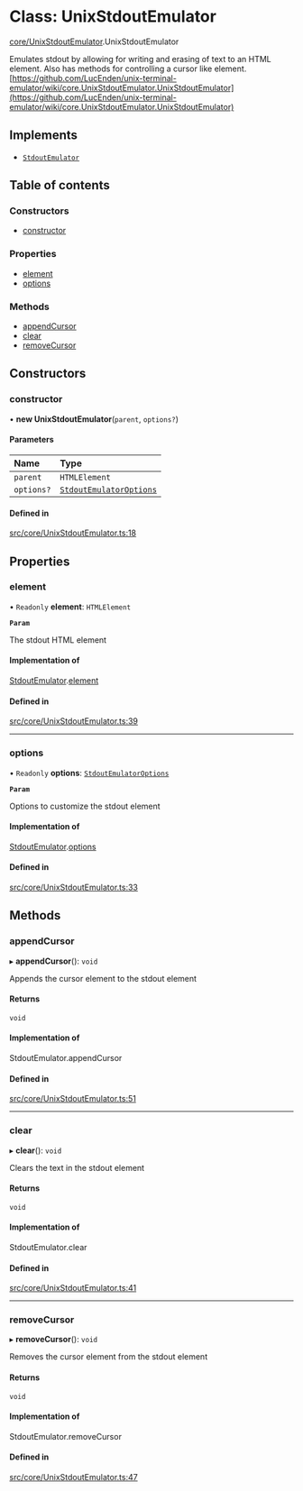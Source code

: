# Class: UnixStdoutEmulator

[core/UnixStdoutEmulator](../wiki/core.UnixStdoutEmulator).UnixStdoutEmulator

Emulates stdout by allowing for writing and erasing of text to an HTML element. Also has methods for controlling a cursor like element.
[https://github.com/LucEnden/unix-terminal-emulator/wiki/core.UnixStdoutEmulator.UnixStdoutEmulator](https://github.com/LucEnden/unix-terminal-emulator/wiki/core.UnixStdoutEmulator.UnixStdoutEmulator)

## Implements

- [`StdoutEmulator`](../wiki/types.StdoutEmulator.StdoutEmulator)

## Table of contents

### Constructors

- [constructor](../wiki/core.UnixStdoutEmulator.UnixStdoutEmulator#constructor)

### Properties

- [element](../wiki/core.UnixStdoutEmulator.UnixStdoutEmulator#element)
- [options](../wiki/core.UnixStdoutEmulator.UnixStdoutEmulator#options)

### Methods

- [appendCursor](../wiki/core.UnixStdoutEmulator.UnixStdoutEmulator#appendcursor)
- [clear](../wiki/core.UnixStdoutEmulator.UnixStdoutEmulator#clear)
- [removeCursor](../wiki/core.UnixStdoutEmulator.UnixStdoutEmulator#removecursor)

## Constructors

### constructor

• **new UnixStdoutEmulator**(`parent`, `options?`)

#### Parameters

| Name | Type |
| :------ | :------ |
| `parent` | `HTMLElement` |
| `options?` | [`StdoutEmulatorOptions`](../wiki/types.StdoutEmulatorOptions.StdoutEmulatorOptions) |

#### Defined in

[src/core/UnixStdoutEmulator.ts:18](https://github.com/LucEnden/unix-terminal-emulator/blob/6b6ca89/src/core/UnixStdoutEmulator.ts#L18)

## Properties

### element

• `Readonly` **element**: `HTMLElement`

**`Param`**

The stdout HTML element

#### Implementation of

[StdoutEmulator](../wiki/types.StdoutEmulator.StdoutEmulator).[element](../wiki/types.StdoutEmulator.StdoutEmulator#element)

#### Defined in

[src/core/UnixStdoutEmulator.ts:39](https://github.com/LucEnden/unix-terminal-emulator/blob/6b6ca89/src/core/UnixStdoutEmulator.ts#L39)

___

### options

• `Readonly` **options**: [`StdoutEmulatorOptions`](../wiki/types.StdoutEmulatorOptions.StdoutEmulatorOptions)

**`Param`**

Options to customize the stdout element

#### Implementation of

[StdoutEmulator](../wiki/types.StdoutEmulator.StdoutEmulator).[options](../wiki/types.StdoutEmulator.StdoutEmulator#options)

#### Defined in

[src/core/UnixStdoutEmulator.ts:33](https://github.com/LucEnden/unix-terminal-emulator/blob/6b6ca89/src/core/UnixStdoutEmulator.ts#L33)

## Methods

### appendCursor

▸ **appendCursor**(): `void`

Appends the cursor element to the stdout element

#### Returns

`void`

#### Implementation of

StdoutEmulator.appendCursor

#### Defined in

[src/core/UnixStdoutEmulator.ts:51](https://github.com/LucEnden/unix-terminal-emulator/blob/6b6ca89/src/core/UnixStdoutEmulator.ts#L51)

___

### clear

▸ **clear**(): `void`

Clears the text in the stdout element

#### Returns

`void`

#### Implementation of

StdoutEmulator.clear

#### Defined in

[src/core/UnixStdoutEmulator.ts:41](https://github.com/LucEnden/unix-terminal-emulator/blob/6b6ca89/src/core/UnixStdoutEmulator.ts#L41)

___

### removeCursor

▸ **removeCursor**(): `void`

Removes the cursor element from the stdout element

#### Returns

`void`

#### Implementation of

StdoutEmulator.removeCursor

#### Defined in

[src/core/UnixStdoutEmulator.ts:47](https://github.com/LucEnden/unix-terminal-emulator/blob/6b6ca89/src/core/UnixStdoutEmulator.ts#L47)
